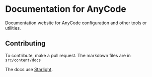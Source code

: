 # Documentation for AnyCode

Documentation website for AnyCode configuration and other tools or utilities.

## Contributing

To contribute, make a pull request. The markdown files are in `src/content/docs`

The docs use [Starlight](https://starlight.astro.build). 
